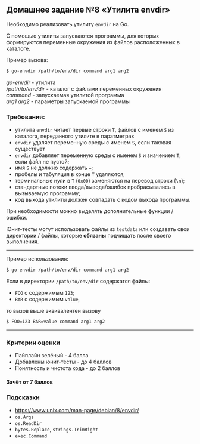 ## Домашнее задание №8 «Утилита envdir»

Необходимо реализовать утилиту `envdir` на Go.

С помощью утилиты запускаются программы, для которых формируются переменные окружения из файлов расположенных в каталоге.

Пример вызова:

```bash
$ go-envdir /path/to/env/dir command arg1 arg2
```
*go-envdir* - утилита  
*/path/to/env/dir* - каталог с файлами переменных окружения  
*command* - запускаемая утилитой программа  
*arg1 arg2* - параметры запускаемой программы  

### Требования:
- утилита `envdir` читает первые строки `T`, файлов с именем `S` из каталога, переданного утилите в паратметрах
- `envdir` удаляет переменную среды с именем `S`, если таковая существует
- `envdir` добавляет переменную среды с именем `S` и значением `T`, если файл не пустой;
- имя `S` не должно содержать `=`;
- пробелы и табуляция в конце `T` удаляются;
- терминальные нули в `T` (`0x00`) заменяются на перевод строки (`\n`);
- стандартные потоки ввода/вывода/ошибок пробрасывались в вызываемую программу;
- код выхода утилиты должен совпадать с кодом выхода программы.

При необходимости можно выделять дополнительные функции / ошибки.

Юнит-тесты могут использовать файлы из `testdata` или создавать свои директории / файлы,
которые **обязаны** подчищать после своего выполнения.

---
Пример использования:
```bash
$ go-envdir /path/to/env/dir command arg1 arg2
```
Если в директории `/path/to/env/dir` содержатся файлы:
* `FOO` с содержимым `123`;
* `BAR` с содержимым `value`,

то вызов выше эквивалентен вызову
```bash
$ FOO=123 BAR=value command arg1 arg2
```
---


### Критерии оценки
- Пайплайн зелёный - 4 балла
- Добавлены юнит-тесты - до 4 баллов
- Понятность и чистота кода - до 2 баллов

#### Зачёт от 7 баллов

### Подсказки
- https://www.unix.com/man-page/debian/8/envdir/
- `os.Args`
- `os.ReadDir`
- `bytes.Replace`, `strings.TrimRight`
- `exec.Command`
